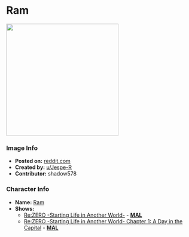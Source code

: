 # Ram

<img src="https://raw.githubusercontent.com/shadow578/Project-Padoru/master/Padoru/U_Jespe-R/re-zero-ram-jesper.png" height="300">

### Image Info
* **Posted on:**     [reddit.com](https://www.reddit.com/r/Padoru/comments/ep7v6k/daily_padoru_15_ram_rezero/)
* **Created by:**    [u/Jespe-R](https://github.com/shadow578/Project-Padoru/blob/master/table-of-contents/creators/uJespeR.md)
* **Contributor:**   shadow578

### Character Info
* **Name:**   [Ram](https://myanimelist.net/character/118765)
* **Shows:**
  * [Re:ZERO -Starting Life in Another World-](https://github.com/shadow578/Project-Padoru/blob/master/table-of-contents/shows/ReZEROStartingLifeinAnotherWorld.md) - [__MAL__](https://myanimelist.net/anime/31240/Re_Zero_kara_Hajimeru_Isekai_Seikatsu)
  * [Re:ZERO -Starting Life in Another World- Chapter 1: A Day in the Capital](https://github.com/shadow578/Project-Padoru/blob/master/table-of-contents/shows/ReZEROStartingLifeinAnotherWorldChapter1ADayintheCapital.md) - [__MAL__](https://myanimelist.net/manga/74695/Re_Zero_kara_Hajimeru_Isekai_Seikatsu__Dai-1_Shou_-_Outo_no_Ichinichi-hen)


